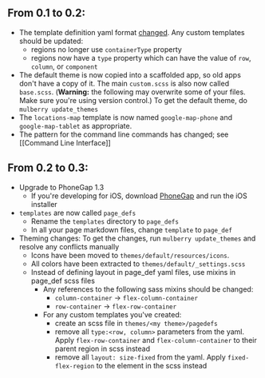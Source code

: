 ## From 0.1 to 0.2:

* The template definition yaml format [changed](https://github.com/Toura/mulberry/pull/91). Any custom templates should be updated:
    * regions no longer use `containerType` property
    * regions now have a `type` property which can have the value of `row`, `column`, or `component` 
* The default theme is now copied into a scaffolded app, so old apps don't have a copy of it. The main `custom.scss` is also now called `base.scss`. (**Warning:** the following may overwrite some of your files. Make sure you're using version control.) To get the default theme, do `mulberry update_themes`
* The `locations-map` template is now named `google-map-phone` and `google-map-tablet` as appropriate.
* The pattern for the command line commands has changed; see [[Command Line Interface]]

## From 0.2 to 0.3:
* Upgrade to PhoneGap 1.3
  * If you're developing for iOS, download [PhoneGap](http://phonegap.com/download/) and run the iOS installer
* `templates` are now called `page_defs`
  * Rename the `templates` directory to `page_defs`
  * In all your page markdown files, change `template` to `page_def`
* Theming changes: To get the changes, run `mulberry update_themes` and resolve any conflicts manually
  * Icons have been moved to `themes/default/resources/icons`. 
  * All colors have been extracted to `themes/default/_settings.scss`
  * Instead of defining layout in page_def yaml files, use mixins in page_def scss files
    * Any references to the following sass mixins should be changed:
      * `column-container` -> `flex-column-container`
      * `row-container` -> `flex-row-container`
    * For any custom templates you've created:
      * create an scss file in `themes/<my theme>/pagedefs`
      * remove all `type:<row, column>` parameters from the yaml. Apply `flex-row-container` and `flex-column-container` to their parent region in scss instead
      * remove all `layout: size-fixed` from the yaml. Apply `fixed-flex-region` to the element in the scss instead


